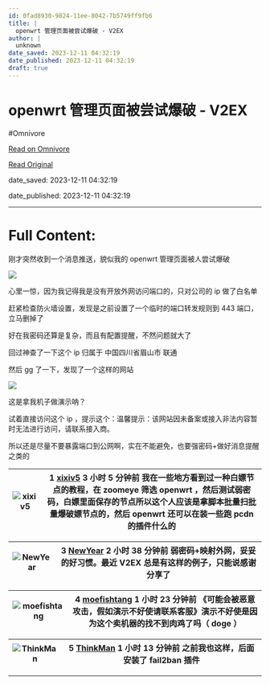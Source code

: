 ```yaml
---
id: 0fad8930-9824-11ee-8042-7b5749ff9fb6
title: |
  openwrt 管理页面被尝试爆破 - V2EX
author: |
  unknown
date_saved: 2023-12-11 04:32:19
date_published: 2023-12-11 04:32:19
draft: true
---
```


# openwrt 管理页面被尝试爆破 - V2EX
#Omnivore

[Read on Omnivore](https://omnivore.app/me/openwrt-v-2-ex-18c58ef1bac)

[Read Original](https://www.v2ex.com/t/999453)

date_saved: 2023-12-11 04:32:19

date_published: 2023-12-11 04:32:19

--- 

# Full Content: 

刚才突然收到一个消息推送，貌似我的 openwrt 管理页面被人尝试爆破

![](https://proxy-prod.omnivore-image-cache.app/0x0,s6159kjq8Lmnv9l-XHbfOO-vr4pUyQNYmx1L3T43ixRM/https://i.imgur.com/jWj0ODw.jpg)

心里一惊，因为我记得我是没有开放外网访问端口的，只对公司的 ip 做了白名单

赶紧检查防火墙设置，发现是之前设置了一个临时的端口转发规则到 443 端口，立马删掉了

好在我密码还算是复杂，而且有配置提醒，不然问题就大了

回过神查了一下这个 ip 归属于 中国四川省眉山市 联通

然后 gg 了一下，发现了一个这样的网站

![](https://proxy-prod.omnivore-image-cache.app/0x0,suwoFNtpf0sMv17vksfqDpTPF2MfXuLb4JKVOC26AkWE/https://i.imgur.com/mRinV7N.png)

这是拿我机子做演示呐？

试着直接访问这个 ip ，提示这个：温馨提示：该网站因未备案或接入非法内容暂时无法进行访问，请联系接入商。

所以还是尽量不要暴露端口到公网啊，实在不能避免，也要强密码+做好消息提醒之类的

| ![xixiv5](https://proxy-prod.omnivore-image-cache.app/0x0,sqNLjvT6OI6ZWRxv3X-UkjAkQhF1hVed1KAeGViDAqKI/https://cdn.v2ex.com/gravatar/23746e65b4783ce09a00e6ad5530841e?s=48&d=retro) | 1 **[xixiv5](https://www.v2ex.com/member/xixiv5)** 3 小时 5 分钟前 我在一些地方看到过一种白嫖节点的教程，在 zoomeye 筛选 openwrt ，然后测试弱密码，白嫖里面保存的节点所以这个人应该是拿脚本批量扫批量爆破嫖节点的，然后 openwrt 还可以在装一些跑 pcdn 的插件什么的 |
| ----------------------------------------------------------------------------------------------------------------------------------------------------------------------------------- | ------------------------------------------------------------------------------------------------------------------------------------------------------------------------------ |

| ![NewYear](https://proxy-prod.omnivore-image-cache.app/0x0,sji0uTFAUrwV7cFFQ8a3HUurCp4RN97vPo0_hKdhcO7o/https://cdn.v2ex.com/avatar/e58f/8741/89411_normal.png?m=1641637802) | 3 **[NewYear](https://www.v2ex.com/member/NewYear)** 2 小时 38 分钟前 弱密码+映射外网，妥妥的好习惯。最近 V2EX 总是有这样的例子，只能说感谢分享了 |
| ---------------------------------------------------------------------------------------------------------------------------------------------------------------------------- | ---------------------------------------------------------------------------------------------------------- |

| ![moefishtang](https://proxy-prod.omnivore-image-cache.app/0x0,sW3D74MDeWvjcn9dmUBiNoUWU7Y0AsN1EEPA_LzW7yjM/https://cdn.v2ex.com/gravatar/938e8fdf307775a55065bd974354604a?s=48&d=retro) | 4 **[moefishtang](https://www.v2ex.com/member/moefishtang)** 1 小时 23 分钟前 《可能会被恶意攻击，假如演示不好使请联系客服》演示不好使是因为这个卖机器的找不到肉鸡了吗（ doge ） |
| ---------------------------------------------------------------------------------------------------------------------------------------------------------------------------------------- | ----------------------------------------------------------------------------------------------------------------------------- |

| ![ThinkMan](https://proxy-prod.omnivore-image-cache.app/0x0,saHy5fkLDicBqyy-ZfEl5iRsLIIiBJbbWCLr5dW8yp-A/https://cdn.v2ex.com/avatar/31f2/1504/251971_normal.png?m=1689217253) | 5 **[ThinkMan](https://www.v2ex.com/member/ThinkMan)** 1 小时 13 分钟前 之前我也这样，后面安装了 fail2ban 插件 |
| ------------------------------------------------------------------------------------------------------------------------------------------------------------------------------ | ------------------------------------------------------------------------------------------- |

---

